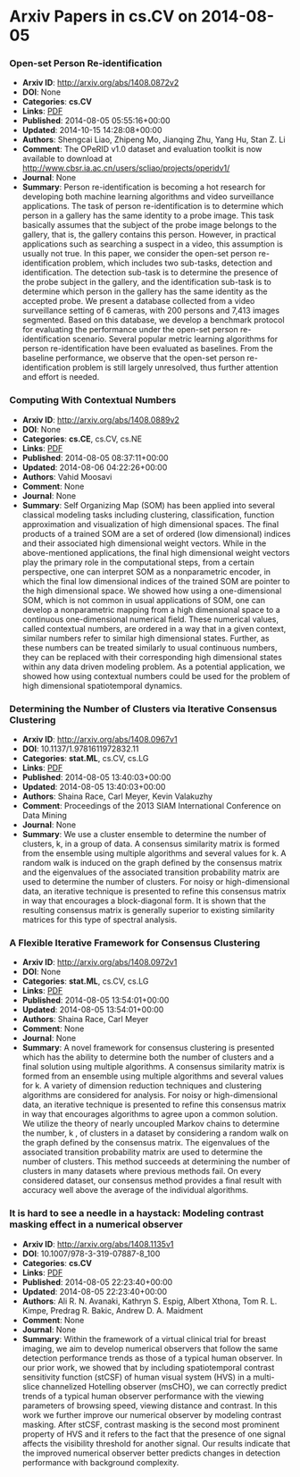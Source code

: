 # Arxiv Papers in cs.CV on 2014-08-05
### Open-set Person Re-identification
- **Arxiv ID**: http://arxiv.org/abs/1408.0872v2
- **DOI**: None
- **Categories**: **cs.CV**
- **Links**: [PDF](http://arxiv.org/pdf/1408.0872v2)
- **Published**: 2014-08-05 05:55:16+00:00
- **Updated**: 2014-10-15 14:28:08+00:00
- **Authors**: Shengcai Liao, Zhipeng Mo, Jianqing Zhu, Yang Hu, Stan Z. Li
- **Comment**: The OPeRID v1.0 dataset and evaluation toolkit is now available to
  download at http://www.cbsr.ia.ac.cn/users/scliao/projects/operidv1/
- **Journal**: None
- **Summary**: Person re-identification is becoming a hot research for developing both machine learning algorithms and video surveillance applications. The task of person re-identification is to determine which person in a gallery has the same identity to a probe image. This task basically assumes that the subject of the probe image belongs to the gallery, that is, the gallery contains this person. However, in practical applications such as searching a suspect in a video, this assumption is usually not true. In this paper, we consider the open-set person re-identification problem, which includes two sub-tasks, detection and identification. The detection sub-task is to determine the presence of the probe subject in the gallery, and the identification sub-task is to determine which person in the gallery has the same identity as the accepted probe. We present a database collected from a video surveillance setting of 6 cameras, with 200 persons and 7,413 images segmented. Based on this database, we develop a benchmark protocol for evaluating the performance under the open-set person re-identification scenario. Several popular metric learning algorithms for person re-identification have been evaluated as baselines. From the baseline performance, we observe that the open-set person re-identification problem is still largely unresolved, thus further attention and effort is needed.



### Computing With Contextual Numbers
- **Arxiv ID**: http://arxiv.org/abs/1408.0889v2
- **DOI**: None
- **Categories**: **cs.CE**, cs.CV, cs.NE
- **Links**: [PDF](http://arxiv.org/pdf/1408.0889v2)
- **Published**: 2014-08-05 08:37:11+00:00
- **Updated**: 2014-08-06 04:22:26+00:00
- **Authors**: Vahid Moosavi
- **Comment**: None
- **Journal**: None
- **Summary**: Self Organizing Map (SOM) has been applied into several classical modeling tasks including clustering, classification, function approximation and visualization of high dimensional spaces. The final products of a trained SOM are a set of ordered (low dimensional) indices and their associated high dimensional weight vectors. While in the above-mentioned applications, the final high dimensional weight vectors play the primary role in the computational steps, from a certain perspective, one can interpret SOM as a nonparametric encoder, in which the final low dimensional indices of the trained SOM are pointer to the high dimensional space. We showed how using a one-dimensional SOM, which is not common in usual applications of SOM, one can develop a nonparametric mapping from a high dimensional space to a continuous one-dimensional numerical field. These numerical values, called contextual numbers, are ordered in a way that in a given context, similar numbers refer to similar high dimensional states. Further, as these numbers can be treated similarly to usual continuous numbers, they can be replaced with their corresponding high dimensional states within any data driven modeling problem. As a potential application, we showed how using contextual numbers could be used for the problem of high dimensional spatiotemporal dynamics.



### Determining the Number of Clusters via Iterative Consensus Clustering
- **Arxiv ID**: http://arxiv.org/abs/1408.0967v1
- **DOI**: 10.1137/1.9781611972832.11
- **Categories**: **stat.ML**, cs.CV, cs.LG
- **Links**: [PDF](http://arxiv.org/pdf/1408.0967v1)
- **Published**: 2014-08-05 13:40:03+00:00
- **Updated**: 2014-08-05 13:40:03+00:00
- **Authors**: Shaina Race, Carl Meyer, Kevin Valakuzhy
- **Comment**: Proceedings of the 2013 SIAM International Conference on Data Mining
- **Journal**: None
- **Summary**: We use a cluster ensemble to determine the number of clusters, k, in a group of data. A consensus similarity matrix is formed from the ensemble using multiple algorithms and several values for k. A random walk is induced on the graph defined by the consensus matrix and the eigenvalues of the associated transition probability matrix are used to determine the number of clusters. For noisy or high-dimensional data, an iterative technique is presented to refine this consensus matrix in way that encourages a block-diagonal form. It is shown that the resulting consensus matrix is generally superior to existing similarity matrices for this type of spectral analysis.



### A Flexible Iterative Framework for Consensus Clustering
- **Arxiv ID**: http://arxiv.org/abs/1408.0972v1
- **DOI**: None
- **Categories**: **stat.ML**, cs.CV, cs.LG
- **Links**: [PDF](http://arxiv.org/pdf/1408.0972v1)
- **Published**: 2014-08-05 13:54:01+00:00
- **Updated**: 2014-08-05 13:54:01+00:00
- **Authors**: Shaina Race, Carl Meyer
- **Comment**: None
- **Journal**: None
- **Summary**: A novel framework for consensus clustering is presented which has the ability to determine both the number of clusters and a final solution using multiple algorithms. A consensus similarity matrix is formed from an ensemble using multiple algorithms and several values for k. A variety of dimension reduction techniques and clustering algorithms are considered for analysis. For noisy or high-dimensional data, an iterative technique is presented to refine this consensus matrix in way that encourages algorithms to agree upon a common solution. We utilize the theory of nearly uncoupled Markov chains to determine the number, k , of clusters in a dataset by considering a random walk on the graph defined by the consensus matrix. The eigenvalues of the associated transition probability matrix are used to determine the number of clusters. This method succeeds at determining the number of clusters in many datasets where previous methods fail. On every considered dataset, our consensus method provides a final result with accuracy well above the average of the individual algorithms.



### It is hard to see a needle in a haystack: Modeling contrast masking effect in a numerical observer
- **Arxiv ID**: http://arxiv.org/abs/1408.1135v1
- **DOI**: 10.1007/978-3-319-07887-8_100
- **Categories**: **cs.CV**
- **Links**: [PDF](http://arxiv.org/pdf/1408.1135v1)
- **Published**: 2014-08-05 22:23:40+00:00
- **Updated**: 2014-08-05 22:23:40+00:00
- **Authors**: Ali R. N. Avanaki, Kathryn S. Espig, Albert Xthona, Tom R. L. Kimpe, Predrag R. Bakic, Andrew D. A. Maidment
- **Comment**: None
- **Journal**: None
- **Summary**: Within the framework of a virtual clinical trial for breast imaging, we aim to develop numerical observers that follow the same detection performance trends as those of a typical human observer. In our prior work, we showed that by including spatiotemporal contrast sensitivity function (stCSF) of human visual system (HVS) in a multi-slice channelized Hotelling observer (msCHO), we can correctly predict trends of a typical human observer performance with the viewing parameters of browsing speed, viewing distance and contrast. In this work we further improve our numerical observer by modeling contrast masking. After stCSF, contrast masking is the second most prominent property of HVS and it refers to the fact that the presence of one signal affects the visibility threshold for another signal. Our results indicate that the improved numerical observer better predicts changes in detection performance with background complexity.



